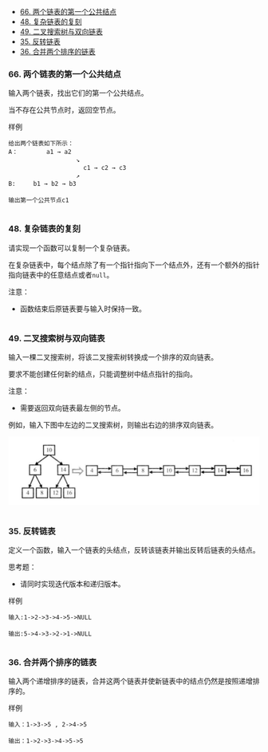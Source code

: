 
<!-- @import "[TOC]" {cmd="toc" depthFrom=1 depthTo=6 orderedList=false} -->

<!-- code_chunk_output -->

- [66. 两个链表的第一个公共结点](#66-两个链表的第一个公共结点)
- [48. 复杂链表的复刻](#48-复杂链表的复刻)
- [49. 二叉搜索树与双向链表](#49-二叉搜索树与双向链表)
- [35. 反转链表](#35-反转链表)
- [36. 合并两个排序的链表](#36-合并两个排序的链表)

<!-- /code_chunk_output -->

### 66. 两个链表的第一个公共结点

输入两个链表，找出它们的第一个公共结点。

当不存在公共节点时，返回空节点。

样例
```
给出两个链表如下所示：
A：        a1 → a2
                   ↘
                     c1 → c2 → c3
                   ↗            
B:     b1 → b2 → b3

输出第一个公共节点c1
```

```cpp

```

### 48. 复杂链表的复刻

请实现一个函数可以复制一个复杂链表。

在复杂链表中，每个结点除了有一个指针指向下一个结点外，还有一个额外的指针指向链表中的任意结点或者`null`。

注意：
- 函数结束后原链表要与输入时保持一致。

```cpp

```

### 49. 二叉搜索树与双向链表

输入一棵二叉搜索树，将该二叉搜索树转换成一个排序的双向链表。

要求不能创建任何新的结点，只能调整树中结点指针的指向。

注意：
- 需要返回双向链表最左侧的节点。

例如，输入下图中左边的二叉搜索树，则输出右边的排序双向链表。

![](./images/2021111502.png)

```cpp
```

### 35. 反转链表

定义一个函数，输入一个链表的头结点，反转该链表并输出反转后链表的头结点。

思考题：
- 请同时实现迭代版本和递归版本。

样例
```
输入:1->2->3->4->5->NULL

输出:5->4->3->2->1->NULL
```

```cpp

```

### 36. 合并两个排序的链表

输入两个递增排序的链表，合并这两个链表并使新链表中的结点仍然是按照递增排序的。

样例
```
输入：1->3->5 , 2->4->5

输出：1->2->3->4->5->5
```

```cpp

```
